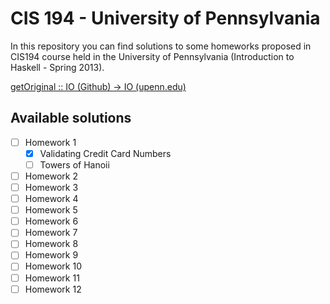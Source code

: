 # CIS 194 - University of Pennsylvania
In this repository you can find solutions to some homeworks proposed in CIS194 course
held in the University of Pennsylvania (Introduction to Haskell - Spring 2013).

[getOriginal :: IO (Github) -> IO (upenn.edu)](http://www.cis.upenn.edu/~cis194/spring13/lectures.html)

## Available solutions
- [ ] Homework 1
	- [x] Validating Credit Card Numbers
	- [ ] Towers of Hanoii
- [ ] Homework 2
- [ ] Homework 3
- [ ] Homework 4
- [ ] Homework 5
- [ ] Homework 6
- [ ] Homework 7
- [ ] Homework 8
- [ ] Homework 9
- [ ] Homework 10
- [ ] Homework 11
- [ ] Homework 12